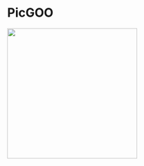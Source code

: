 # PicGOO

<img src="https://raw.githubusercontent.com/Aircraft-carrier/PicGOO/main/images/<name>" width="300"/>
